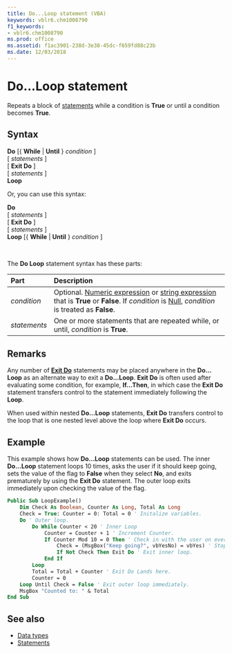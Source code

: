 ```yaml
---
title: Do...Loop statement (VBA)
keywords: vblr6.chm1008790
f1_keywords:
- vblr6.chm1008790
ms.prod: office
ms.assetid: f1ac3901-238d-3e38-45dc-f659fd88c23b
ms.date: 12/03/2018
---
```



# Do...Loop statement

Repeats a block of [statements](../../Glossary/vbe-glossary.md#statement) while a condition is **True** or until a condition becomes **True**.

## Syntax

**Do** [{ **While** | **Until** } _condition_ ] <br/>
[ _statements_ ] <br/>
[ **Exit Do** ] <br/>
[ _statements_ ] <br/>
**Loop**

Or, you can use this syntax:

**Do** <br/>
[ _statements_ ] <br/>
[ **Exit Do** ] <br/>
[ _statements_ ] <br/>
**Loop** [{ **While** | **Until** } _condition_ ]

<br/>

The **Do Loop** statement syntax has these parts:

|Part|Description|
|:-----|:-----|
| _condition_|Optional. [Numeric expression](../../Glossary/vbe-glossary.md#numeric-expression) or [string expression](../../Glossary/vbe-glossary.md#string-expression) that is **True** or **False**. If _condition_ is [Null](../../Glossary/vbe-glossary.md#null),  _condition_ is treated as **False**.|
| _statements_|One or more statements that are repeated while, or until,  _condition_ is **True**.|

## Remarks

Any number of **[Exit Do](exit-statement.md)** statements may be placed anywhere in the **Do…Loop** as an alternate way to exit a **Do…Loop**. **Exit Do** is often used after evaluating some condition, for example, **If…Then**, in which case the **Exit Do** statement transfers control to the statement immediately following the **Loop**.

When used within nested **Do…Loop** statements, **Exit Do** transfers control to the loop that is one nested level above the loop where **Exit Do** occurs.

## Example

This example shows how **Do...Loop** statements can be used. The inner **Do...Loop** statement loops 10 times, asks the user if it should keep going, sets the value of the flag to **False** when they select **No**, and exits prematurely by using the **Exit Do** statement. The outer loop exits immediately upon checking the value of the flag.


```vb
Public Sub LoopExample()
    Dim Check As Boolean, Counter As Long, Total As Long
    Check = True: Counter = 0: Total = 0 ' Initalize variables.
    Do ' Outer loop.
        Do While Counter < 20 ' Inner Loop
            Counter = Counter + 1 ' Increment Counter.
            If Counter Mod 10 = 0 Then ' Check in with the user on every multiple of 10.
                Check = (MsgBox("Keep going?", vbYesNo) = vbYes) ' Stop when user click's on No
                If Not Check Then Exit Do ' Exit inner loop.
            End If
        Loop
        Total = Total + Counter ' Exit Do Lands here.
        Counter = 0
    Loop Until Check = False ' Exit outer loop immediately.
    MsgBox "Counted to: " & Total
End Sub
```

## See also

- [Data types](data-type-summary.md)
- [Statements](../statements.md)